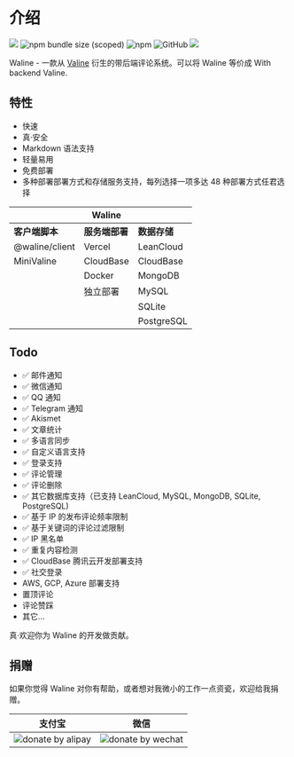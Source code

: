 # 介绍
![](https://img.shields.io/npm/v/@waline/vercel?color=critical&logo=npm&style=flat-square)
![npm bundle size (scoped)](https://img.shields.io/bundlephobia/minzip/@waline/client?style=flat-square&label=size)
![npm](https://img.shields.io/npm/dm/@waline/vercel?style=flat-square)
![GitHub](https://img.shields.io/github/license/lizheming/waline?style=flat-square)
[![](https://img.shields.io/badge/QQ-673663898-25bdff?logo=tencent-qq&style=flat-square)](https://qm.qq.com/cgi-bin/qm/qr?k=rPZvq_EBfwQa6QZX7sToVlhH49c6ed0R&jump_from=webapi)

Waline - 一款从 [Valine](https://valine.js.org) 衍生的带后端评论系统。可以将 Waline 等价成 With backend Valine.

## 特性

- 快速
- 真·安全
- Markdown 语法支持
- 轻量易用
- 免费部署
- 多种部署部署方式和存储服务支持，每列选择一项多达 48 种部署方式任君选择

|                | Waline     |            |
| -------------- | ---------- | ---------- |
| **客户端脚本**     | **服务端部署** | **数据存储**   |
| @waline/client | Vercel     | LeanCloud  |
| MiniValine     | CloudBase  | CloudBase  |
|                | Docker     | MongoDB    |
|                | 独立部署   | MySQL      |
|                |            | SQLite     |
|                |            | PostgreSQL |


## Todo

- ✅ 邮件通知
- ✅ 微信通知
- ✅ QQ 通知
- ✅ Telegram 通知
- ✅ Akismet 
- ✅ 文章统计
- ✅ 多语言同步
- ✅ 自定义语言支持
- ✅ 登录支持
- ✅ 评论管理
- ✅ 评论删除
- ✅ 其它数据库支持（已支持 LeanCloud, MySQL, MongoDB, SQLite, PostgreSQL)
- ✅ 基于 IP 的发布评论频率限制
- ✅ 基于关键词的评论过滤限制
- ✅ IP 黑名单
- ✅ 重复内容检测
- ✅ CloudBase 腾讯云开发部署支持
- ✅ 社交登录
- AWS, GCP, Azure 部署支持
- 置顶评论
- 评论赞踩
- 其它...

真·欢迎你为 Waline 的开发做贡献。

## 捐赠

如果你觉得 Waline 对你有帮助，或者想对我微小的工作一点资瓷，欢迎给我捐赠。

|                                支付宝                                 |                                 微信                                  |
| :-------------------------------------------------------------------: | :-------------------------------------------------------------------: |
| ![donate by alipay](https://p5.ssl.qhimg.com/t013f422b5b319becbb.png) | ![donate by wechat](https://p4.ssl.qhimg.com/t0142965a40989b8d7a.png) |
